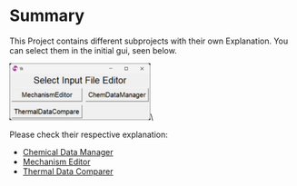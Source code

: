 # Summary
This Project contains different subprojects with their own Explanation. You 
can select them in the initial gui, seen below.

<img src="Explanation_Images/MainSelection.png" alt="Selection Gui" height="100"/>\

Please check their respective explanation:
- [Chemical Data Manager](ChemDataManager/README.md)
- [Mechanism Editor](MechanismEditorPackage/README.md)
- [Thermal Data Comparer](ThermalDataComparePackage/README.md)